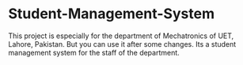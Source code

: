 # Student-Management-System
This project is especially for the department of Mechatronics of UET, Lahore, Pakistan. But you can use it after some changes. Its a student management system for the staff of the department. 
